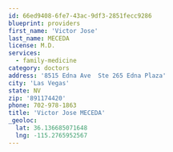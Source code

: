 ```yaml
---
id: 66ed9408-6fe7-43ac-9df3-2851fecc9286
blueprint: providers
first_name: 'Victor Jose'
last_name: MECEDA
license: M.D.
services:
  - family-medicine
category: doctors
address: '8515 Edna Ave  Ste 265 Edna Plaza'
city: 'Las Vegas'
state: NV
zip: '891174420'
phone: 702-978-1863
title: 'Victor Jose MECEDA'
_geoloc:
  lat: 36.136685071648
  lng: -115.2765952567
---
```

